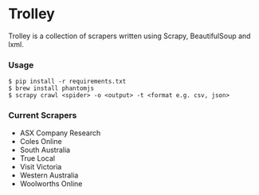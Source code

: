 Trolley
=======

Trolley is a collection of scrapers written using Scrapy, BeautifulSoup and lxml.

### Usage

    $ pip install -r requirements.txt
    $ brew install phantomjs
    $ scrapy crawl <spider> -o <output> -t <format e.g. csv, json>


### Current Scrapers
* ASX Company Research
* Coles Online
* South Australia
* True Local
* Visit Victoria
* Western Australia
* Woolworths Online
